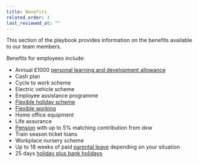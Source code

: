 ```yaml
---
title: Benefits
related_order: 3
last_reviewed_at: ""
---
```

This section of the playbook provides information on the benefits available to our team members.

Benefits for employees include:

* Annual £1000 [personal learning and development allowance](/staff-handbook/learning-and-development/how-to-use-your-learning-and-development-allowance)
* Cash plan
* Cycle to work scheme
* Electric vehicle scheme
* Employee assistance programme
* [Flexible holiday scheme](/staff-handbook/pay-pension-and-benefits/benefits/flexible-holiday-scheme)
* [Flexible working](/staff-handbook/flexible-working)
* Home office equipment
* Life assurance
* [Pension](/staff-handbook/pay-pension-and-benefits/pension) with up to 5% matching contribution from dxw
* Train season ticket loans
* Workplace nursery scheme
* Up to 18 weeks of paid [parental leave](/staff-handbook/policies-and-procedures/parental-leave-policy) depending on your situation
* 25 days [holiday plus bank holidays](/staff-handbook/leave/holiday)